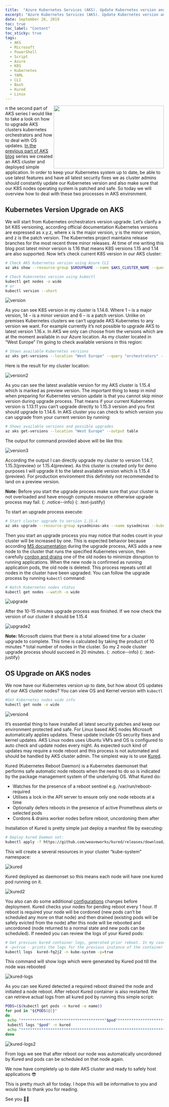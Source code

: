 ```yaml
---
title:  "Azure Kubernetes Services (AKS). Update Kubernetes version and reboot AKS cluster nodes after OS update" 
excerpt: "Azure Kubernetes Services (AKS). Update Kubernetes version and reboot AKS cluster nodes after OS update"
date: September 26, 2019
toc: true
toc_label: "Content"
toc_sticky: true
tags:
  - AKS
  - Microsoft
  - PowerShell
  - Script
  - Azure
  - K8S
  - Kubernetes
  - YAML
  - CLI
  - Bash
  - Kured
  - Linux
---
```


<img align="right" width="350" height="200" src="../assets/images/post6/AKS.jpg">

n the second part of AKS series I would like to take a look on how to upgrade AKS clusters kubernetes orchestrators and how to deal with OS updates. 
[In the previous part of AKS blog] series we created an AKS cluster and deployed simple application. In order to keep your Kubernetes system up to date, be able to use latest features and have all latest security fixes we as cluster admins should constantly update our Kubernetes version and also make sure that our K8S nodes operating system is patched and safe. So today we will overview how to deal with these two processes in AKS environment.

## Kubernetes Version Upgrade on AKS

We will start from Kubernetes orchestrators version upgrade. Let’s clarify a bit K8S versioning, according official documentation Kubernetes versions are expressed as x.y.z, where x is the major version, y is the minor version, and z is the patch version. The Kubernetes project maintains release branches for the most recent three minor releases. At time of me writing this blog post latest minor version is 1.16 that means K8S versions 1.15 and 1.14 are also supported. Now let’s check current K8S version in our AKS cluster:

```bash
# Check AKS Kubernetes version using Azure CLI
az aks show --resource-group $GROUPNAME --name $AKS_CLUSTER_NAME --query "kubernetesVersion" --output table

# Check Kubernetes version using kubectl
kubectl get nodes -o wide
# or 
kubectl version --short 
```

![version](../assets/images/post6/version.png "Version")

As you can see K8S version in my cluster is 1.14.6. Where 1 – is a major version, 14 – is a minor version and 6 – is a patch version. Unlike on premises Kubernetes clusters we can’t upgrade AKS Kubernetes to any version we want. For example currently it’s not possible to upgrade AKS to latest version 1.16.x. In AKS we only can choose from the versions which are at the moment available in our Azure location. As my cluster located in “West Europe” I’m going to check available versions in this region:

```bash
# Shows available Kubernetes versions
az aks get-versions --location "West Europe" --query "orchestrators" --output table
```

Here is the result for my cluster location:

![version2](../assets/images/post6/version2.png "Version2")

As you can see the latest available version for my AKS cluster is 1.15.4 which is marked as preview version. The important thing to keep in mind when preparing for Kubernetes version update is that you cannot skip minor version during upgrade process. That means if your current Kubernetes version is 1.13.11 you can’t upgrade directly to 1.15.3 version and you first should upgrade to 1.14.6. In AKS cluster you can check to which version you can upgrade from your current version by running:

```bash
# Shows available versions and possible upgrades
az aks get-versions --location "West Europe" --output table 
```

The output for command provided above will be like this:

![version3](../assets/images/post6/version3.png "Version3")

According the output I can directly upgrade my cluster to version 1.14.7, 1.15.3(preview) or 1.15.4(preview). As this cluster is created only for demo purposes I will upgrade it to the latest available version which is 1.15.4 (preview). For production environment this definitely not recommended to land on a preview version.

<i class="far fa-sticky-note"></i> **Note:** Before you start the upgrade process make sure that your cluster is not overloaded and have enough compute resource otherwise upgrade process may fail.
{: .notice--info}
{: .text-justify}

To start an upgrade process execute:

```bash
# Start cluster upgrade to version 1.15.4
az aks upgrade --resource-group sysadminas-aks --name sysadminas --kubernetes-version 1.15.4
```

Then you start an upgrade process you may notice that nodes count in your cluster will be increased by one. This is expected behavior because according [MS documentation] during the upgrade process, AKS adds a new node to the cluster that runs the specified Kubernetes version, then carefully [cordon and drains] one of the old nodes to minimize disruption to running applications. When the new node is confirmed as running application pods, the old node is deleted. This process repeats until all nodes in the cluster have been upgraded. You can follow the upgrade process by running `kubectl` command:

```bash
# Watch Kubernetes nodes status
kubectl get nodes --watch -o wide
```

![upgrade](../assets/images/post6/upgrade.png "upgrade")

After the 10-15 minutes upgrade process was finished. If we now check the version of our cluster it should be 1.15.4

![upgrade2](../assets/images/post6/upgrade2.png "upgrade2")

<i class="far fa-sticky-note"></i> **Note:** Microsoft claims that there is a total allowed time for a cluster upgrade to complete. This time is calculated by taking the product of 10 minutes * total number of nodes in the cluster. So my 2 node cluster upgrade process should succeed in 20 minutes.
{: .notice--info}
{: .text-justify}

## OS Upgrade on AKS nodes

We now have our Kubernetes version up to date, but how about OS updates of our AKS cluster nodes? You can view OS and Kernel version with `kubectl`

```bash
#Get Kubernetes nodes wide info
kubectl get node -o wide
```

![version4](../assets/images/post6/version4.png "Version4")

It’s essential thing to have installed all latest security patches and keep our environment protected and safe. For Linux based AKS nodes Microsoft automatically applies updates. These update include OS security fixes and kernel updates. AKS Linux nodes uses Ubuntu VM’s and OS is configured to auto check and update nodes every night. As expected such kind of updates may require a node reboot and this process is not automated and should be handled by AKS cluster admin. The simplest way is to use [Kured].

Kured (Kubernetes Reboot Daemon) is a Kubernetes daemonset that performs safe automatic node reboots when the need to do so is indicated by the package management system of the underlying OS. What Kured do:

* Watches for the presence of a reboot sentinel e.g. /var/run/reboot-required
* Utilises a lock in the API server to ensure only one node reboots at a time
* Optionally defers reboots in the presence of active Prometheus alerts or selected pods
* Cordons & drains worker nodes before reboot, uncordoning them after

Installation of Kured is pretty simple just deploy a manifest file by executing:

```bash
# Deploy kured Daemon set:
kubectl apply -f https://github.com/weaveworks/kured/releases/download/1.5.0/kured-1.5.0-dockerhub.yaml
```

This will create a several resources in your cluster “kube-system” namespace:

![kured](../assets/images/post6/kured.png "kured")

Kured deployed as daemonset so this means each node will have one kured pod running on it.

![kured2](../assets/images/post6/kured2.png "kured2")

You also can do some additional [configurations] changes before deployment. Kured checks your nodes for pending reboot every 1 hour. If reboot is required your node will be cordoned (new pods can’t be scheduled any more on that node) and then drained (existing pods will be safely evicted from the node) after this node will be rebooted and uncordoned (node returned to a normal state and new pods can be scheduled). If needed you can review the logs of your Kured pods:

```bash
# Get previuos kured container logs, generated prior reboot. In my case pod name is "kured-fq2j2". Yours will be different. 
# -p=true - prints the logs for the previous instance of the container in a pod if it exists
kubectl logs  kured-fq2j2 -n kube-system -p=true
```

This command will show logs which were generated by Kured pod till the node was rebooted

![kured-logs](../assets/images/post6/kured-logs.png "kured-logs")

As you can see Kured detected a required reboot drained the node and initiated a node reboot. After reboot Kured container is also restarted.
We can retrieve actual logs from all kured pod by running this simple script:

```bash
PODS=($(kubectl get pods -n kured -o name))
for pod in "${PODS[@]}"
do
 echo "*************************************"$pod"********************************************"
 kubectl logs "$pod" -n kured
 echo "***************************************************************************************"
done
```

![kured-logs2](../assets/images/post6/kured-logs2.png "kured-logs2")

From logs we see that after reboot our node was automatically uncordoned by Kured and pods can be scheduled on that node again.

We now have completely up to date AKS cluster and ready to safely host applications 😎

This is pretty much all for today. I hope this will be informative to you and would like to thank you for reading.

See you 🤜🤛

<!-- Links -->
[In the previous part of AKS blog]: https://sysadminas.eu/Part-1-AKS/
[Official Documentation Kubernetes]: https://kubernetes.io/docs/setup/release/version-skew-policy/#supported-versions
[MS documentation]: https://docs.microsoft.com/en-us/azure/aks/upgrade-cluster
[cordon and drains]: https://kubernetes.io/docs/tasks/administer-cluster/safely-drain-node/
[Kured]: https://github.com/weaveworks/kured
[configurations]: https://github.com/weaveworks/kured#configuration

